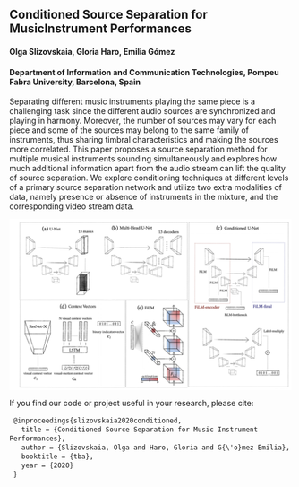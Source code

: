 ## Conditioned Source Separation for MusicInstrument Performances
#### Olga Slizovskaia, Gloria Haro, Emilia Gómez
#### Department of Information and Communication Technologies, Pompeu Fabra University, Barcelona, Spain

Separating different music instruments playing the same piece is a challenging task since the different audio sources are synchronized and playing in harmony. Moreover, the number of sources may vary for each piece and some of the sources may belong to the same family of instruments, thus sharing timbral characteristics and making the sources more correlated.
This paper proposes a source separation method for multiple musical instruments sounding simultaneously and explores how much additional information apart from the audio stream can lift the quality of source separation. We explore conditioning techniques at different levels of a primary source separation network and utilize two extra modalities of data, namely presence or absence of instruments in the mixture, and the corresponding video stream data.

<img src='u-net-all.png' align="center" width=650>

If you find our code or project useful in your research, please cite:

     @inproceedings{slizovskaia2020conditioned,
       title = {Conditioned Source Separation for Music Instrument Performances},
       author = {Slizovskaia, Olga and Haro, Gloria and G{\'o}mez Emilia},
       booktitle = {tba},
       year = {2020}
     }
